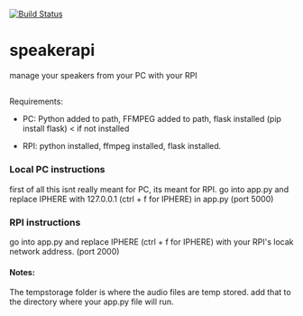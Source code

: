 [![Build Status](https://travis-ci.com/PythonSerious/speakerapi.svg?branch=main)](https://travis-ci.com/PythonSerious/speakerapi)


# speakerapi
manage your speakers from your PC with your RPI


##
Requirements:
- PC: Python added to path, FFMPEG added to path, flask installed (pip install flask) < if not installed


- RPI: python installed, ffmpeg installed, flask installed.

### Local PC instructions
first of all this isnt really meant for PC, its meant for RPI.
go into app.py and replace IPHERE with 127.0.0.1 (ctrl + f for IPHERE) in app.py 
(port 5000)

### RPI instructions
go into app.py and replace IPHERE (ctrl + f for IPHERE) with your RPI's locak network address.
(port 2000)

#### Notes:
The tempstorage folder is where the audio files are temp stored. add that to the directory where your app.py file will run.
